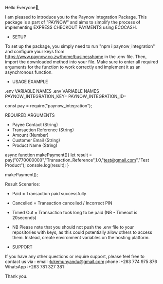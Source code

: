 Hello Everyone👋,

I am pleased to introduce you to the Paynow Integration Package. This package is a part of "PAYNOW" and aims to simplify the process of implementing EXPRESS CHECKOUT PAYMENTS using ECOCASH.


- SETUP

To set up the package, you simply need to run "npm i paynow_integration" and configure your keys from https://www.paynow.co.zw/home/businesshome in the .env file. Then, import the downloaded method into your file. Make sure to enter all required arguments for the function to work correctly and implement it as an asynchronous function.


- USAGE EXAMPLE

.env VARIABLE NAMES
.env VARIABLE NAMES
PAYNOW_INTEGRATION_KEY=
PAYNOW_INTEGRATION_ID=

const pay = require("paynow_integration");

REQUIRED ARGUMENTS
- Payee Contact (String)
- Transaction Reference (String)
- Amount (Number)
- Customer Email (String)
- Product Name (String)

async function makePayment(){
    let result = pay("0770000000","Transaction_Reference",1.0,"test@gmail.com","Test Product");
    console.log(result);
}

makePayment();

Result Scenarios:

- Paid = Transaction paid successfully
- Cancelled = Transaction cancelled / Incorrect PIN
- Timed Out = Transaction took long to be paid (NB - Timeout is 20seconds)


- NB
Please note that you should not push the .env file to your repositories with keys, as this could potentially allow others to access them. Instead, create environment variables on the hosting platform.

- SUPPORT

If you have any other questions or require support, please feel free to contact us via :
email    :lukemunyandu@gmail.com
phone    :+263 774 975 876
WhatsApp :+263 781 327 381

Thank you.